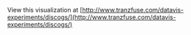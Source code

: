 View this visualization at [http://www.tranzfuse.com/datavis-experiments/discogs/](http://www.tranzfuse.com/datavis-experiments/discogs/)
